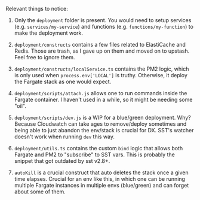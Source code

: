 Relevant things to notice:

1. Only the `deployment` folder is present. You would need to setup services (e.g. `services/my-service`) and functions (e.g. `functions/my-function`) to make the deployment work.

1. `deployment/constructs` contains a few files related to ElastiCache and Redis. Those are trash, as I gave up on them and moved on to upstash. Feel free to ignore them.

1. `deployment/constructs/localService.ts` contains the PM2 logic, which is only used when `process.env['LOCAL']` is truthy. Otherwise, it deploy the Fargate stack as one would expect.

1. `deployment/scripts/attach.js` allows one to run commands inside the Fargate container. I haven't used in a while, so it might be needing some "oil".

1. `deployment/scripts/dev.js` is a WIP for a blue/green deployment. Why? Because Cloudwatch can take ages to remove/deploy sometimes and being able to just abandon the env/stack is crucial for DX. SST's watcher doesn't work when running `dev` this way.

1. `deployment/utils.ts` contains the custom `bind` logic that allows both Fargate and PM2 to "subscribe" to SST vars. This is probably the snippet that got outdated by sst v2.8+.

1. `autoKill` is a crucial construct that auto deletes the stack once a given time elapses. Crucial for an env like this, in which one can be running multiple Fargate instances in multiple envs (blue/green) and can forget about some of them.

